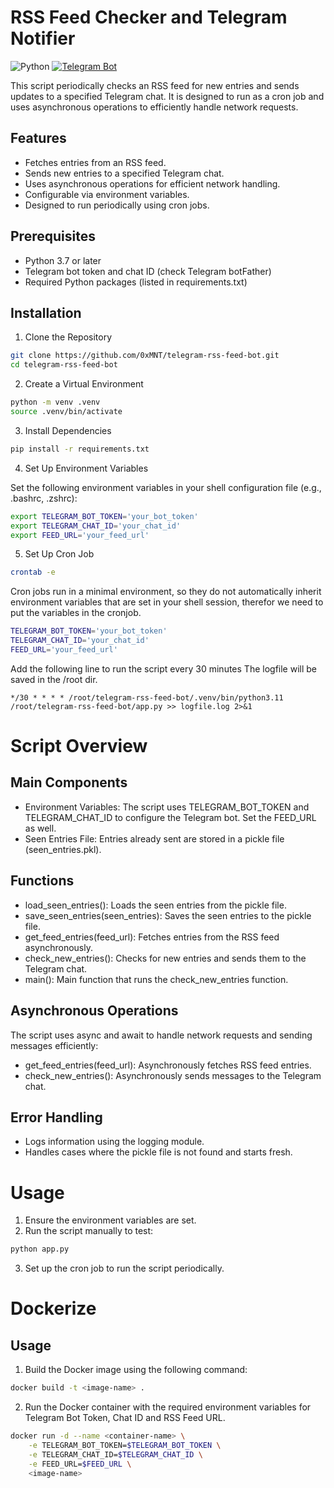 # RSS Feed Checker and Telegram Notifier

![Python](https://img.shields.io/badge/python-3.12-blue) [![Telegram Bot](https://img.shields.io/badge/Telegram-Bot-blue)](https://core.telegram.org/bots/api)


This script periodically checks an RSS feed for new entries and sends updates to a specified Telegram chat. It is designed to run as a cron job and uses asynchronous operations to efficiently handle network requests.

## Features

* Fetches entries from an RSS feed.
* Sends new entries to a specified Telegram chat.
* Uses asynchronous operations for efficient network handling.
* Configurable via environment variables.
* Designed to run periodically using cron jobs.

## Prerequisites

* Python 3.7 or later
* Telegram bot token and chat ID (check Telegram botFather)
* Required Python packages (listed in requirements.txt)

## Installation

1. Clone the Repository

```bash
git clone https://github.com/0xMNT/telegram-rss-feed-bot.git
cd telegram-rss-feed-bot
```

2. Create a Virtual Environment

```bash
python -m venv .venv
source .venv/bin/activate
```

3. Install Dependencies
```bash
pip install -r requirements.txt
```

4. Set Up Environment Variables

Set the following environment variables in your shell configuration file (e.g., .bashrc, .zshrc):

```bash
export TELEGRAM_BOT_TOKEN='your_bot_token'
export TELEGRAM_CHAT_ID='your_chat_id'
export FEED_URL='your_feed_url'
```

5. Set Up Cron Job

```bash
crontab -e
```
Cron jobs run in a minimal environment, so they do not automatically inherit environment variables that are set in your shell session, therefor we need to put the variables in the cronjob.

```bash
TELEGRAM_BOT_TOKEN='your_bot_token'
TELEGRAM_CHAT_ID='your_chat_id'
FEED_URL='your_feed_url'
``` 

Add the following line to run the script every 30 minutes
The logfile will be saved in the /root dir.

```bas
*/30 * * * * /root/telegram-rss-feed-bot/.venv/bin/python3.11 /root/telegram-rss-feed-bot/app.py >> logfile.log 2>&1
```


# Script Overview

## Main Components

* Environment Variables: The script uses TELEGRAM_BOT_TOKEN and TELEGRAM_CHAT_ID to configure the Telegram bot. Set the FEED_URL as well.
* Seen Entries File: Entries already sent are stored in a pickle file (seen_entries.pkl).

## Functions

* load_seen_entries(): Loads the seen entries from the pickle file.
* save_seen_entries(seen_entries): Saves the seen entries to the pickle file.
* get_feed_entries(feed_url): Fetches entries from the RSS feed asynchronously.
* check_new_entries(): Checks for new entries and sends them to the Telegram chat.
* main(): Main function that runs the check_new_entries function.

## Asynchronous Operations

The script uses async and await to handle network requests and sending messages efficiently:

* get_feed_entries(feed_url): Asynchronously fetches RSS feed entries.
* check_new_entries(): Asynchronously sends messages to the Telegram chat.

## Error Handling

* Logs information using the logging module.
* Handles cases where the pickle file is not found and starts fresh.

# Usage

1. Ensure the environment variables are set.
2. Run the script manually to test:

```bash
python app.py
```

3. Set up the cron job to run the script periodically.

# Dockerize

## Usage

1. Build the Docker image using the following command:

```bash
docker build -t <image-name> .
```

2. Run the Docker container with the required environment variables for Telegram Bot Token, Chat ID and RSS Feed URL.

``` bash
docker run -d --name <container-name> \
    -e TELEGRAM_BOT_TOKEN=$TELEGRAM_BOT_TOKEN \
    -e TELEGRAM_CHAT_ID=$TELEGRAM_CHAT_ID \
    -e FEED_URL=$FEED_URL \
    <image-name>
```
